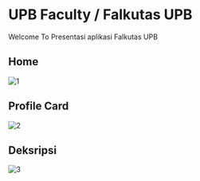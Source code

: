 # UPB Faculty / Falkutas UPB

Welcome To Presentasi aplikasi Falkutas UPB 


## Home

![1](https://github.com/LeonardoRSW/UPBFaculty/assets/115912110/a8351ac2-d0a3-4a85-a4a7-28c2adab870c)



## Profile Card

![2](https://github.com/LeonardoRSW/UPBFaculty/assets/115912110/aeceb443-698e-4423-ba54-a01e6e1d08d9)


## Deksripsi

![3](https://github.com/LeonardoRSW/UPBFaculty/assets/115912110/dde624af-5faa-4740-98dd-00e5fe5dc72b)

